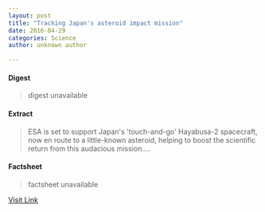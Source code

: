 ```yaml
---
layout: post
title: "Tracking Japan's asteroid impact mission"
date: 2016-04-29
categories: Science
author: unknown author

---
```



#### Digest
>digest unavailable

#### Extract
>ESA is set to support Japan's 'touch-and-go' Hayabusa-2 spacecraft, now en route to a little-known asteroid, helping to boost the scientific return from this audacious mission....

#### Factsheet
>factsheet unavailable

[Visit Link](http://phys.org/news349594208.html)


